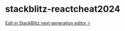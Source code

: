 # stackblitz-reactcheat2024

[Edit in StackBlitz next generation editor ⚡️](https://stackblitz.com/~/github.com/fly2moon2/stackblitz-reactcheat2024)